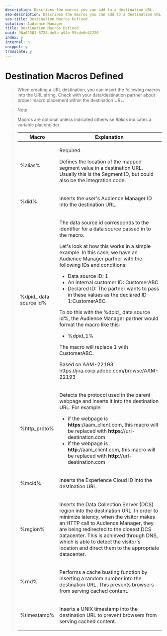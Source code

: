 ```yaml
---
description: Describes the macros you can add to a destination URL.
seo-description: Describes the macros you can add to a destination URL.
seo-title: Destination Macros Defined
solution: Audience Manager
title: Destination Macros Defined
uuid: 96a02581-6724-4e5b-a94e-55cde6e41220
index: y
internal: n
snippet: y
translate: y
---
```


# Destination Macros Defined


>When creating a URL destination, you can insert the following macros into the URL string. Check with your data/destination partner about proper macro placement within the destination URL. 


>>[!NOTE]
>>
>>Macros are optional unless indicated otherwise.*Italics* indicates a variable placeholder. 
>




><table id="table_2C532EFB9DAE41B08714753EBD7DFB05"> 
 <thead> 
  <tr> 
   <th colname="col1" class="entry"> Macro </th> 
   <th colname="col2" class="entry"> Explanation </th> 
  </tr> 
 </thead>
 <tbody> 
  <tr> 
   <td colname="col1"> <p> <span class="codeph"> %alias%</span> </p> </td> 
   <td colname="col2"> <p>Required. </p> <p>Defines the location of the mapped segment value in a destination URL. Usually this is the Segment ID, but could also be the integration code. </p> </td> 
  </tr> 
  <tr> 
   <td colname="col1"> <p> <span class="codeph"> %did%</span> </p> </td> 
   <td colname="col2"> <p>Inserts the user's <span class="keyword"> Audience Manager</span> ID into the destination URL. </p> </td> 
  </tr> 
  <tr> 
   <td colname="col1"> <p> <span class="codeph">%dpid_<span class="varname"> data source id</span>%</span> </p> </td> 
   <td colname="col2"> <p>The <span class="varname"> data source id</span> corresponds to the identifier for a data source passed in to the macro. </p> <p>Let's look at how this works in a simple example. In this case, we have an <span class="keyword"> Audience Manager</span> partner with the following IDs and conditions: </p> 
    <ul id="ul_697508B437EB4090B121AFA5D519AFBE"> 
     <li id="li_32D9F72A7D1543A892DC7E1529E98A96">Data source ID: <span class="codeph"> 1</span> </li> 
     <li id="li_099F5B63D2244B5AADA9B26CB6152E6B">An internal customer ID: <span class="codeph"> CustomerABC</span> </li> 
     <li id="li_0D9FE501C16444DDB388C8E934E5A8C6">Declared ID: The partner wants to pass in these values as the declared ID <span class="codeph"> 1:CustomerABC</span>. </li> 
    </ul> <p>To do this with the <span class="codeph">%dpid_<span class="varname"> data source id</span>%</span>, the <span class="keyword"> Audience Manager</span> partner would format the macro like this: </p> 
    <ul class="simplelist"> 
     <li> <span class="codeph"> %dpid_1%</span> </li> 
    </ul> <p>The macro will replace <span class="codeph"> 1</span> with <span class="codeph"> CustomerABC</span>. </p> <p> 
     <draft-comment>
       Based on AAM-22193 https://jira.corp.adobe.com/browse/AAM-22193 
     </draft-comment> </p> </td> 
  </tr> 
  <tr> 
   <td colname="col1"> <p><span class="codeph"> %http_proto%</span> </p> </td> 
   <td colname="col2"> <p>Detects the protocol used in the parent webpage and inserts it into the destination URL. For example: 
     <lines></lines> 
     <ul id="ul_026F56EC46E94D9EB1153557C0F65325"> 
      <li id="li_B41EF140CC274CB68FE7213DD8B908C0">if the webpage is <b>https</b>://aam_client.com, this macro will be replaced with <b>https</b>://url-destination.com </li> 
      <li id="li_BDCD6EA69B004A92BA6981952341BD77">if the webpage is <b>http</b>://aam_client.com, this macro will be replaced with <b>http</b>://url-destination.com </li> 
     </ul> </p> </td> 
  </tr> 
  <tr> 
   <td colname="col1"> <p><span class="codeph"> %mcid%</span> </p> </td> 
   <td colname="col2"> <p>Inserts the Experience Cloud ID into the destination URL. </p> </td> 
  </tr> 
  <tr> 
   <td colname="col1"> <p><span class="codeph"> %region%</span> </p> </td> 
   <td colname="col2"> <p>Inserts the Data Collection Server (DCS) region into the destination URL. In order to minimize latency, when the visitor makes an HTTP call to Audience Manager, they are being redirected to the closest DCS datacenter. This is achieved through DNS, which is able to detect the visitor's location and direct them to the appropriate datacenter. </p> </td> 
  </tr> 
  <tr> 
   <td colname="col1"> <p> <span class="codeph"> %rnd%</span> </p> </td> 
   <td colname="col2"> <p>Performs a cache busting function by inserting a random number into the destination URL. This prevents browsers from serving cached content. </p> </td> 
  </tr> 
  <tr> 
   <td colname="col1"> <p> <span class="codeph"> %timestamp%</span> </p> </td> 
   <td colname="col2"> <p>Inserts a UNIX timestamp into the destination URL to prevent browsers from serving cached content. </p> </td> 
  </tr> 
 </tbody> 
</table>

